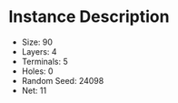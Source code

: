 # Instance Description

* Size: 90
* Layers: 4
* Terminals: 5
* Holes: 0
* Random Seed: 24098
* Net: 11

